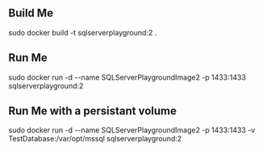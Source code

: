 ## Build Me
sudo docker build -t sqlserverplayground:2 .

## Run Me
sudo docker run -d --name SQLServerPlaygroundImage2 -p 1433:1433 sqlserverplayground:2

## Run Me with a persistant volume
sudo docker run -d --name SQLServerPlaygroundImage2 -p 1433:1433 -v TestDatabase:/var/opt/mssql sqlserverplayground:2